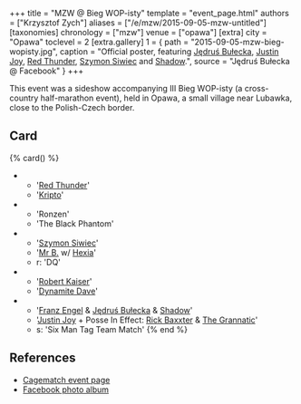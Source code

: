+++
title = "MZW @ Bieg WOP-isty"
template = "event_page.html"
authors = ["Krzysztof Zych"]
aliases = ["/e/mzw/2015-09-05-mzw-untitled"]
[taxonomies]
chronology = ["mzw"]
venue = ["opawa"]
[extra]
city = "Opawa"
toclevel = 2
[extra.gallery]
1 = { path = "2015-09-05-mzw-bieg-wopisty.jpg", caption = "Official poster, featuring [Jędruś Bułecka](@/w/jedrus-bulecka.md), [Justin Joy](@/w/justin-joy.md), [Red Thunder](@/w/red-thunder.md), [Szymon Siwiec](@/w/szymon-siwiec.md) and [Shadow](@/w/shadow.md).", source = "Jędruś Bułecka @ Facebook" }
+++

This event was a sideshow accompanying III Bieg WOP-isty (a cross-country half-marathon event), held in Opawa, a small village near Lubawka, close to the Polish-Czech border.

## Card

{% card() %}
- - '[Red Thunder](@/w/red-thunder.md)'
  - '[Kripto](@/w/kripto.md)'
- - 'Ronzen'
  - 'The Black Phantom'
- - '[Szymon Siwiec](@/w/szymon-siwiec.md)'
  - '[Mr B.](@/w/mr-b.md) w/ [Hexia](@/w/hexia.md)'
  - r: 'DQ'
- - '[Robert Kaiser](@/w/robert-kaiser.md)'
  - '[Dynamite Dave](@/w/dynamite-dave.md)'
- - '[Franz Engel](@/w/franz-engel.md) & [Jędruś Bułecka](@/w/jedrus-bulecka.md) & [Shadow](@/w/shadow.md)'
  - '[Justin Joy](@/w/justin-joy.md) + Posse In Effect: [Rick Baxxter](@/w/rick-baxxter.md) & [The Grannatic](@/w/the-grannatic.md)'
  - s: 'Six Man Tag Team Match'
{% end %}

## References

* [Cagematch event page](https://www.cagematch.net/?id=1&nr=153089)
* [Facebook photo album](https://www.facebook.com/media/set/?set=a.688837451260484.1073741844.378963568914542&type=3)
